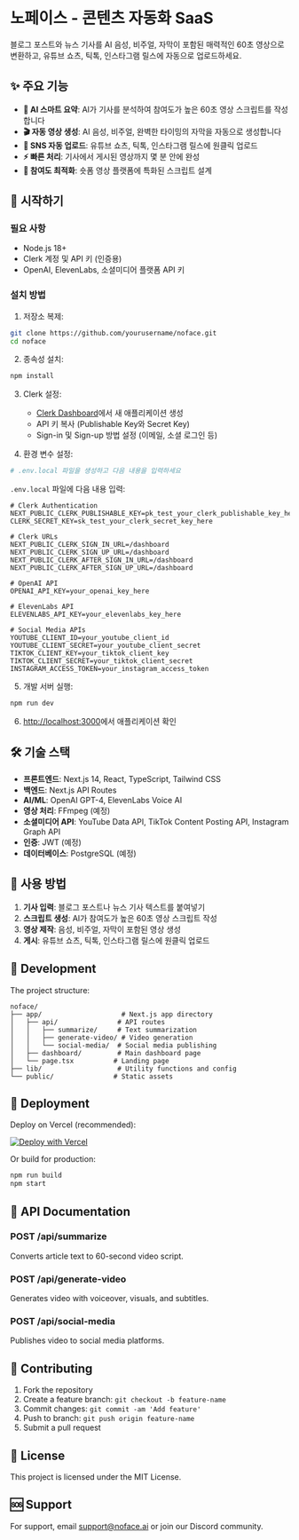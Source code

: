 # 노페이스 - 콘텐츠 자동화 SaaS

블로그 포스트와 뉴스 기사를 AI 음성, 비주얼, 자막이 포함된 매력적인 60초 영상으로 변환하고, 유튜브 쇼츠, 틱톡, 인스타그램 릴스에 자동으로 업로드하세요.

## ✨ 주요 기능

- **🤖 AI 스마트 요약**: AI가 기사를 분석하여 참여도가 높은 60초 영상 스크립트를 작성합니다
- **🎬 자동 영상 생성**: AI 음성, 비주얼, 완벽한 타이밍의 자막을 자동으로 생성합니다
- **📱 SNS 자동 업로드**: 유튜브 쇼츠, 틱톡, 인스타그램 릴스에 원클릭 업로드
- **⚡ 빠른 처리**: 기사에서 게시된 영상까지 몇 분 안에 완성
- **🎯 참여도 최적화**: 숏폼 영상 플랫폼에 특화된 스크립트 설계

## 🚀 시작하기

### 필요 사항

- Node.js 18+ 
- Clerk 계정 및 API 키 (인증용)
- OpenAI, ElevenLabs, 소셜미디어 플랫폼 API 키

### 설치 방법

1. 저장소 복제:
```bash
git clone https://github.com/yourusername/noface.git
cd noface
```

2. 종속성 설치:
```bash
npm install
```

3. Clerk 설정:
   - [Clerk Dashboard](https://dashboard.clerk.com)에서 새 애플리케이션 생성
   - API 키 복사 (Publishable Key와 Secret Key)
   - Sign-in 및 Sign-up 방법 설정 (이메일, 소셜 로그인 등)

4. 환경 변수 설정:
```bash
# .env.local 파일을 생성하고 다음 내용을 입력하세요
```

`.env.local` 파일에 다음 내용 입력:
```
# Clerk Authentication
NEXT_PUBLIC_CLERK_PUBLISHABLE_KEY=pk_test_your_clerk_publishable_key_here
CLERK_SECRET_KEY=sk_test_your_clerk_secret_key_here

# Clerk URLs
NEXT_PUBLIC_CLERK_SIGN_IN_URL=/dashboard
NEXT_PUBLIC_CLERK_SIGN_UP_URL=/dashboard
NEXT_PUBLIC_CLERK_AFTER_SIGN_IN_URL=/dashboard
NEXT_PUBLIC_CLERK_AFTER_SIGN_UP_URL=/dashboard

# OpenAI API
OPENAI_API_KEY=your_openai_key_here

# ElevenLabs API
ELEVENLABS_API_KEY=your_elevenlabs_key_here

# Social Media APIs
YOUTUBE_CLIENT_ID=your_youtube_client_id
YOUTUBE_CLIENT_SECRET=your_youtube_client_secret
TIKTOK_CLIENT_KEY=your_tiktok_client_key
TIKTOK_CLIENT_SECRET=your_tiktok_client_secret
INSTAGRAM_ACCESS_TOKEN=your_instagram_access_token
```

5. 개발 서버 실행:
```bash
npm run dev
```

6. [http://localhost:3000](http://localhost:3000)에서 애플리케이션 확인

## 🛠️ 기술 스택

- **프론트엔드**: Next.js 14, React, TypeScript, Tailwind CSS
- **백엔드**: Next.js API Routes
- **AI/ML**: OpenAI GPT-4, ElevenLabs Voice AI
- **영상 처리**: FFmpeg (예정)
- **소셜미디어 API**: YouTube Data API, TikTok Content Posting API, Instagram Graph API
- **인증**: JWT (예정)
- **데이터베이스**: PostgreSQL (예정)

## 📖 사용 방법

1. **기사 입력**: 블로그 포스트나 뉴스 기사 텍스트를 붙여넣기
2. **스크립트 생성**: AI가 참여도가 높은 60초 영상 스크립트 작성
3. **영상 제작**: 음성, 비주얼, 자막이 포함된 영상 생성
4. **게시**: 유튜브 쇼츠, 틱톡, 인스타그램 릴스에 원클릭 업로드

## 🔧 Development

The project structure:
```
noface/
├── app/                    # Next.js app directory
│   ├── api/               # API routes
│   │   ├── summarize/     # Text summarization
│   │   ├── generate-video/ # Video generation
│   │   └── social-media/  # Social media publishing
│   ├── dashboard/         # Main dashboard page
│   └── page.tsx          # Landing page
├── lib/                   # Utility functions and config
└── public/               # Static assets
```

## 🚀 Deployment

Deploy on Vercel (recommended):

[![Deploy with Vercel](https://vercel.com/button)](https://vercel.com/new/clone?repository-url=https://github.com/yourusername/noface)

Or build for production:
```bash
npm run build
npm start
```

## 📝 API Documentation

### POST /api/summarize
Converts article text to 60-second video script.

### POST /api/generate-video  
Generates video with voiceover, visuals, and subtitles.

### POST /api/social-media
Publishes video to social media platforms.

## 🤝 Contributing

1. Fork the repository
2. Create a feature branch: `git checkout -b feature-name`
3. Commit changes: `git commit -am 'Add feature'`
4. Push to branch: `git push origin feature-name`
5. Submit a pull request

## 📄 License

This project is licensed under the MIT License.

## 🆘 Support

For support, email support@noface.ai or join our Discord community.

